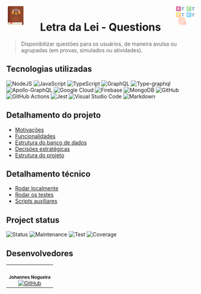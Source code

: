 <img src='./docs/images/ll-logo.png' align='left' height=50/>
<img src='./docs/images/choose.png' align='right' height=50/>

<h1 align="center">Letra da Lei - Questions</h1>

> Disponibilizar questões para os usuários, de maneira avulsa ou agrupadas (em provas, simulados ou atividades).


## Tecnologias utilizadas
<img alt="NodeJS" src="https://img.shields.io/badge/node.js-%2343853D.svg?style=for-the-badge&logo=node-dot-js&logoColor=white"/>
<img alt="JavaScript" src="https://img.shields.io/badge/javascript-%23323330.svg?style=for-the-badge&logo=javascript&logoColor=%23F7DF1E"/>
<img alt="TypeScript" src="https://img.shields.io/badge/typescript-%23007ACC.svg?style=for-the-badge&logo=typescript&logoColor=white"/>
<img alt="GraphQL" src="https://img.shields.io/badge/-GraphQL-E10098?style=for-the-badge&logo=graphql"/>
<img alt="Type-graphql" src="https://img.shields.io/badge/-TypeGraphQL-%23C04392?style=for-the-badge"/>
<img alt="Apollo-GraphQL" src="https://img.shields.io/badge/-ApolloGraphQL-311C87?style=for-the-badge&logo=apollo-graphql"/>
<img alt="Google Cloud" src="https://img.shields.io/badge/GoogleCloud-%234285F4.svg?style=for-the-badge&logo=google-cloud&logoColor=white"/>
<img alt="Firebase" src="https://img.shields.io/badge/firebase-%23039BE5.svg?style=for-the-badge&logo=firebase"/>
<img alt="MongoDB" src ="https://img.shields.io/badge/MongoDB-%234ea94b.svg?style=for-the-badge&logo=mongodb&logoColor=white"/>
<img alt="GitHub" src="https://img.shields.io/badge/github-%23121011.svg?style=for-the-badge&logo=github&logoColor=white"/>
<img alt="GitHub Actions" src="https://img.shields.io/badge/githubactions-%232671E5.svg?style=for-the-badge&logo=githubactions&logoColor=white"/>
<img alt="Jest" src="https://img.shields.io/badge/-jest-%23C21325?style=for-the-badge&logo=jest&logoColor=white"/>
<img alt="Visual Studio Code" src="https://img.shields.io/badge/VisualStudioCode-0078d7.svg?style=for-the-badge&logo=visual-studio-code&logoColor=white"/>
<img alt="Markdown" src="https://img.shields.io/badge/markdown-%23000000.svg?style=for-the-badge&logo=markdown&logoColor=white"/>
  


## Detalhamento do projeto
- [Motivações](./docs/motivation.md)
- [Funcionalidades](./docs/funcionalidades.md)
- [Estrutura do banco de dados](./docs/database_structure.md)
- [Decisões estratégicas](./docs/strategic_decisions.md)
- [Estrutura do projeto](./docs/project_structure.md)


## Detalhamento técnico
- [Rodar localmente](./docs/setup.md)
- [Rodar os testes](./docs/tests.md)
- [Scripts auxiliares](./docs/scripts.md)



## Project status
![Status](https://img.shields.io/badge/Status-ongoing-yellow.svg)
![Maintenance](https://img.shields.io/badge/Maintenance-active-green.svg)
![Test](https://img.shields.io/badge/Tested%3F-no-red.svg)
![Coverage](https://img.shields.io/badge/Coverage-0%25-red.svg)



## Desenvolvedores

<table>
  <tr>
    <td align="center">
      <img style="border-radius: 50%;" src="https://media-exp1.licdn.com/dms/image/C4D03AQFdSikDDxjqpw/profile-displayphoto-shrink_200_200/0/1617196131867?e=1626307200&v=beta&t=8fWjJ1_-bXyr2vHE_WbIqbANcGz6zkBDg8BbOYbujEc" width="100px;" alt=""/><br /><sub><b>Johannes Nogueira</b></sub></a><br />
      <a href="https://github.com/JFRNogueira">
        <img alt="GitHub" src="https://img.shields.io/badge/github-%23121011.svg?&style=for-the-badge&logo=github&logoColor=white"/>
      </a>
    </td>
  </tr>
</table>


